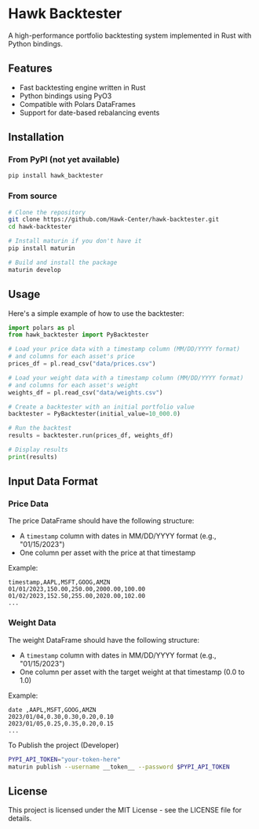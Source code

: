 # Hawk Backtester

A high-performance portfolio backtesting system implemented in Rust with Python bindings.

## Features

- Fast backtesting engine written in Rust
- Python bindings using PyO3
- Compatible with Polars DataFrames 
- Support for date-based rebalancing events

## Installation

### From PyPI (not yet available)

```bash
pip install hawk_backtester
```

### From source

```bash
# Clone the repository
git clone https://github.com/Hawk-Center/hawk-backtester.git
cd hawk-backtester

# Install maturin if you don't have it
pip install maturin

# Build and install the package
maturin develop
```

## Usage

Here's a simple example of how to use the backtester:

```python
import polars as pl
from hawk_backtester import PyBacktester

# Load your price data with a timestamp column (MM/DD/YYYY format)
# and columns for each asset's price
prices_df = pl.read_csv("data/prices.csv")

# Load your weight data with a timestamp column (MM/DD/YYYY format)
# and columns for each asset's weight
weights_df = pl.read_csv("data/weights.csv")

# Create a backtester with an initial portfolio value
backtester = PyBacktester(initial_value=10_000.0)

# Run the backtest
results = backtester.run(prices_df, weights_df)

# Display results
print(results)
```

## Input Data Format

### Price Data

The price DataFrame should have the following structure:
- A `timestamp` column with dates in MM/DD/YYYY format (e.g., "01/15/2023")
- One column per asset with the price at that timestamp

Example:

```
timestamp,AAPL,MSFT,GOOG,AMZN
01/01/2023,150.00,250.00,2000.00,100.00
01/02/2023,152.50,255.00,2020.00,102.00
...
```

### Weight Data

The weight DataFrame should have the following structure:
- A `timestamp` column with dates in MM/DD/YYYY format (e.g., "01/15/2023")
- One column per asset with the target weight at that timestamp (0.0 to 1.0)

Example:

```
date ,AAPL,MSFT,GOOG,AMZN
2023/01/04,0.30,0.30,0.20,0.10
2023/01/05,0.25,0.35,0.20,0.15
...
```
To Publish the project (Developer)
```bash
PYPI_API_TOKEN="your-token-here"
maturin publish --username __token__ --password $PYPI_API_TOKEN
```

## License

This project is licensed under the MIT License - see the LICENSE file for details.

